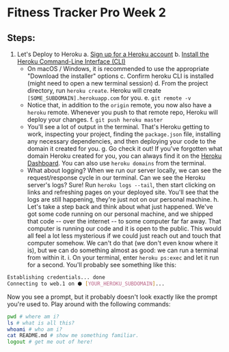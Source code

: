 # Fitness Tracker Pro Week 2

## Steps:

1. Let's Deploy to Heroku
  a. [Sign up for a Heroku account](https://signup.heroku.com/)
  b. [Install the Heroku Command-Line Interface (CLI)](https://devcenter.heroku.com/articles/heroku-cli)
    - On macOS / Windows, it is recommended to use the appropriate "Download the installer" options
  c. Confirm heroku CLI is installed (might need to open a new terminal session)
  d. From the project directory, run `heroku create`. Heroku will create `[SOME_SUBDOMAIN].herokuapp.com` for you.
  e. `git remote -v`
    - Notice that, in addition to the `origin` remote, you now also have a `heroku` remote. Whenever you push to that remote repo, Heroku will deploy your changes.
  f. `git push heroku master`
    - You'll see a lot of output in the terminal. That's Heroku getting to work, inspecting your project, finding the `package.json` file, installing any necessary dependencies, and then deploying your code to the domain it created for you.
  g. Go check it out! If you've forgotten what domain Heroku created for you, you can always find it on the [Heroku Dashboard](https://dashboard.heroku.com/apps). You can also use `heroku domains` from the terminal.
    - What about logging? When we run our server locally, we can see the request/response cycle in our terminal. Can we see the Heroku server's logs? Sure! Run `heroku logs --tail`, then start clicking on links and refreshing pages on your deployed site. You'll see that the logs are still happening, they're just not on our personal machine.
  h. Let's take a step back and think about what just happened. We've got some code running on our personal machine, and we shipped that code -- over the internet -- to some computer far far away. That computer is running our code and it is open to the public. This would all feel a lot less mysterious if we could just reach out and touch that computer somehow. We can't do that (we don't even know where it is), but we can do something almost as good: we can run a terminal from within it.
  i. On your terminal, enter `heroku ps:exec` and let it run for a second. You'll probably see something like this:
  ```bash
  Establishing credentials... done
  Connecting to web.1 on ⬢ [YOUR_HEROKU_SUBDOMAIN]...
  ```
  Now you see a prompt, but it probably doesn't look exactly like the prompt you're used to. Play around with the following commands:
  ```bash
  pwd # where am i?
  ls # what is all this?
  whoami # who am i?
  cat README.md # show me something familiar.
  logout # get me out of here!
  ```
